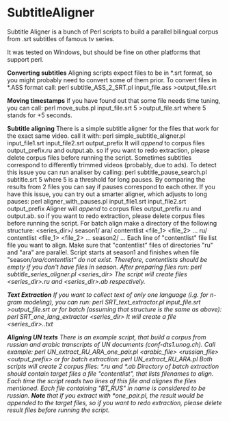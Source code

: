 # SubtitleAligner
Subtitle Aligner is a bunch of Perl scripts to build a parallel bilingual corpus from .srt subtitles of famous tv series.

It was tested on Windows, but should be fine on other platforms that support perl.

<b>Converting subtitles</b>
Aligning scripts expect files to be in *.srt format, so you might probably need to convert some of them prior.
To convert files in *.ASS format call:
  perl subtitle_ASS_2_SRT.pl input_file.ass >output_file.srt
  
<b>Moving timestamps</b>
If you have found out that some file needs time tuning, you can call:
  perl move_subs.pl input_file.srt 5 >output_file.srt
where 5 stands for +5 seconds.

<b>Subtitle aligning</b>
There is a simple subtitle aligner for the files that work for the exact same video. call it with:
  perl simple_subtitle_aligner.pl input_file1.srt input_file2.srt output_prefix
It will <i>append</i> to corpus files output_prefix.ru and output.ab. so if you want to redo extraction, please delete 
corpus files before running the script.
Sometimes subtitles correspond to differently trimmed videos (probably, due to ads). To detect this issue you can run
analiser by calling:
  perl subtitle_pause_search.pl subtitle.srt 5
where 5 is a threshold for long pauses. By comparing the results from 2 files you can say if pauses correspond to each other.
If you have this issue, you can try out a smarter aligner, which adjusts to long pauses:
  perl aligner_with_pauses.pl input_file1.srt input_file2.srt output_prefix
Aligner will <i>append</i> to corpus files output_prefix.ru and output.ab. so if you want to redo extraction, please delete 
corpus files before running the script. 
For batch align make a directory of the following structure:
<series_dir>/
  season1/
    ara/
      contentlist
      <file_1>
      <file_2>
      ...
    ru/
      contentlist
      <file_1>
      <file_2>
      ...
  season2/
    ...
Each line of "contentlist" file list file you want to align. Make sure that "contentlist" files of directories "ru" and "ara" 
are parallel. Script starts at season1 and finishes when file "season<I>/ara/contentlist" do not exist. Therefore, contentlists 
should be empty if you don't have files in season. After preparing files run:
  perl subtitle_series_aligner.pl <series_dir>
The script will create files <series_dir>.ru and <series_dir>.ab respectively.

<b>Text Extraction</b>
If you want to collect text of only one language (i.g. for n-gram modeling), you can run:
  perl SRT_text_extractor.pl input_file.srt >output_file.srt
or for batch (assuming that structure is the same as above):
  perl SRT_one_lang_extractor <series_dir> <lang>
It will create a file <series_dir>.<lang>.txt

<b>Aligning UN texts</b>
There is an example script, that build a corpus from russian and arabic transcripts of UN documents (conf-dts1.unog.ch).
Call example:
  perl UN_extract_RU_ARA_one_pair.pl <arabic_file> <russian_file> <output_prefix>
or for batch extraction:
  perl UN_extract_RU_ARA.pl <directory>
Both scripts will create 2 corpus files: *.ru and *.ab
Directory of batch extraction should contain target files a file "contentlist", that lists filenames to align. Each time 
the script reads two lines of this file and alignes the files mentioned. Each file containing "BT_RUS" in name is considered 
to be russian.
<b>Note</b> that if you extract with *one_pair.pl, the result would be appended to the target files, so if you want to redo 
extraction, please delete result files before running the script.

